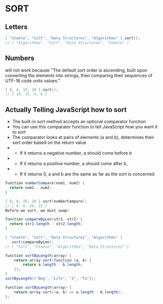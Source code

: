 # SORT

## Letters
```cs
[ "Steele", "Colt", "Data Structures", "Algorithms" ].sort();
// [ "Algorithms", "Colt", "Data Structures", "Steele" ]
```
## Numbers
will not work because "The default sort order is ascending, built upon converting the elements into strings, then comparing their sequences of UTF-16 code units values."
```cs
[ 6, 4, 15, 10 ].sort();
// [ 10, 15, 4, 6 ]
```

## Actually Telling JavaScript how to sort
- The built-in sort method accepts an optional comparator function
- You can use this comparator function to tell JavaScript how you want it to sort
- The comparator looks at pairs of elements (a and b), determines their sort order based on the return value
- - If it returns a negative number, a should come before b
- - If it returns a positive number, a should come after b,
- - If it returns 0, a and b are the same as far as the sort is concerned

```cs
function numberCompare(num1, num2) {
  return num1 - num2;
}

[ 6, 4, 15, 10 ].sort(numberCompare);
// [ 4, 6, 10, 15 ]
Before we sort, we must swap!
```

```cs
function compareByLen(str1, str2) {
  return str1.length - str2.length;
}

[ "Steele", "Colt", "Data Structures", "Algorithms" ]
  .sort(compareByLen);
// [ "Colt", "Steele", "Algorithms", "Data Structures" ]
```

```cs
function sortByLength(array) {
    return array.sort(function (a, b) {
        return a.length - b.length;
    });
}
sortByLength(["Beg", "Life", "I", "To"]);

function sortByLength(array) {
    return array.sort((a, b) => a.length - b.length);
};
```
